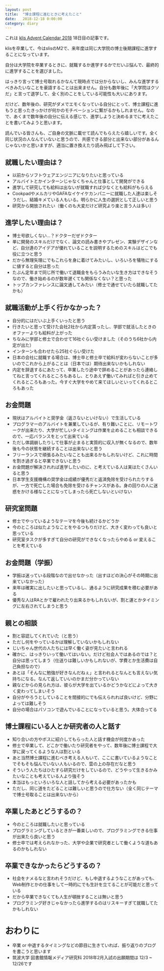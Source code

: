 ```yaml
---
layout: post
title:  "博士課程に進むときに考えたこと"
date:   2018-12-18 0:00:00
category: diary
---
```


これは [klis Advent Calendar 2018](https://adventar.org/calendars/3293) 18日目の記事です。

 klisを卒業して、今はslisのM2で、来年度は同じ大学院の博士後期課程に進学することになっています。

自分は大学院を卒業するときに、就職するか進学するかでだいぶ悩んで、最終的に進学することを選びました。

はっきり言って博士号取れるかなんて現時点では分からないし、みんな進学するべきみたいなことを豪語することは出来ません。自分も数年後に「大学院はクソだ」と言って退学して、全く別のことをしている可能性も大いにあります。

だけど、数年後の、研究がダメでエモくなっている自分にとって、博士課程に進もうと思ったきっかけが何かのモチベーションに繋がるかもしれません。なので、あくまで数年後の自分に伝える感じで、進学しようと決めるまでに考えたことを書いてみようと思います。

読んでいる皆さんも、ご自身の文脈に載せて読んでもらえたら嬉しいです。全く同じ状況の人なんていないと思うので、共感できる部分と出来ない部分があるんじゃないかと思いますが、適当に置き換えたり読み飛ばして下さい。

## 就職したい理由は？
- 以前からソフトウェアエンジニアになりたいと思っている
- アルバイトとかインターンじゃなくちゃんと仕事として開発ができる
- 進学して研究しても給料は出ないが就職すれば少なくとも給料がもらえる
- CookpadやメルカリやGAFAなイケイケカンパニーに就職した人達は楽しそうだし、結婚キメている人もいる。明らかに人生の選択として正しいと思う
- 研究から開放されたい（働くのも大変だけど研究より楽と言う人は多い）

## 進学したい理由は？
- 博士号欲しくない...？ドクターだぜドクター
- 単に開発のスキルだけでなく、論文の読み書きやプレゼン、実験デザインなど、自分達のアイデアが優れていることを説明するためのスキルはどこでも役に立つと思う
- だから無理矢理にでもこれらを身に着けてみたいし、いろいろを犠牲にするに値すると自分は思った
- たぶん定年まで同じ所で働いて退職金をもらうみたいな生き方はできなそうなので、働き始めるのが数年遅くても関係なくない？と思った
- トップカンファレンスに論文通してみたい（修士で通せていたら就職してたかも）


## 就職活動が上手く行かなかった？
- 自分的にはだいぶ上手くいったと思う
- 行きたいと思って受けた会社2社から内定貰ったし、学部で就活したときのオファーよりも給料が上がった
- ちなみに学部と修士で合わせて16社ぐらい受けました（そのうち6社から内定が出た）
- インターンも合わせたら25社ぐらい受けた
- 日本の会社に就職する場合は、博士卒と修士卒で給料が変わらないことが多いのでこれから上がることは（日本では）期待出来ないかもしれない
- 内定を辞退するにあたって、卒業したり途中で辞めることがあったら連絡してねと言ってくれるところもあるし、とりあえず働いてみればと引き止めてくれるところもあった。今すぐ大学をやめて来てほしいといってくれるところもあった

## お金問題
- 現状はアルバイトと奨学金（返さないといけない）で生活している
- プログラマーのアルバイトを兼業しているが、有り難いことに、リモートワークが出来たり、大学が忙しいタイミングは作業を止めることも相談できるので、一応バランスをとって出来ている
- ただし体調崩したりして仕事が止まると実質的に収入が無くなるので、数年後も今の状態を継続することは出来ないと思う
- フリーランスで頑張るみたいなことも出来るかもしれないけど、これに時間を割き過ぎると卒業できないと思う
- お金問題が解決されれば進学したいのに、と考えている人は実はたくさんいると思う
- 日本学生支援機構の奨学金は成績が優秀だと返済免除を受けられたりするが、一方で死亡した場合も免除を受けるチャンスがある。身の回りの人に迷惑をかける様なことになってしまったら死亡しないといけない

## 研究室問題
- 修士でやっているようなテーマを今後も続けるかどうか
- 今のところは似たようなことをやるつもりだけど、大きく変わっても良いと思っている
- 研究室タスクが多すぎて自分の研究ができなくなったらやめる or 変えることを考えている

## お金問題（学振）
- 学振は迷っている段階なので出せなかった（出すほどの決心がその時期に出来ていなかった）
- 来年は確実に出したいと思っているし、通るように研究成果を積む必要がある
- 優秀な人はRAとかで雇われたり出来るかもしれないが、割と運とかタイミングに左右されてしまうと思う


## 親との相談
- 割と容認してくれていた（と思う）
- ただし何をやっているかは理解していないかもしれない
- じいちゃん世代の人たちには早く働く姿が見たいと言われる
- 確かに、はっきりいって働いてはいない。だけど社会人ではあるのでは？と自分は思ってしまう（仕送りは難しいかもしれないが、学費とか生活費は自己負担なので）
- あとは「そんなに勉強が好きなんだねぇ」と言われるとなんとも言えない気持ちになる。なんて返していいのかまだ分かっていない
- 親などからの見られ方は、彼らが大学を出ているかどうかなどによって大きく変わってしまいそう
- 自分がやろうとしていることを間接的にでも伝えられれば良いけど、分野によっては難しそう
- 自分の場合はパソコンで遊んでいることになっていると思う。大体合ってる


## 博士課程にいる人とか研究者の人と話す
- 知り合いの方やボスに紹介してもらった人と話す機会が何度かあった
- 修士で卒業して、どこかで働いたり研究者をやって、数年後に博士課程で大学に戻ってくるような人は割といる
- あと当然博士課程に進むべき考える人もいて、ここに書いているようなことでそもそも悩んでいない人もいるので、雲の上の存在だなと思う
- そういう人たちはひたすら研究だけをしているので、どうやって生きるかみたいなことも考えている人より強そう
- 本当はもっといろいろな人と話してから考える必要があったかも
- ただし、同じ道をたどることは難しいと思うので仕方ない（全く同じテーマで博士号取ることは出来ないから）

## 卒業したあとどうするの？
- 今のところは就職したいと思っている
- プログラミングしているときが一番楽しいので、プログラミングできる仕事が出来たら良いと思う
- 修士卒では考えられなかった、大学や企業で研究者として働くような道もあるのかもしれない


## 卒業できなかったらどうするの？
- 社会をナメるなと言われそうだけど、もし中退するようなことがあっても、Web制作とかの仕事をして一時的にでも生計を立てることが可能だと思っている
- だから卒業できなくても人生が頓挫することは無いと思う
-  プログラミング好きじゃなかったら進学するのはリスキーすぎて就職してたかもしれない

# おわりに
- 卒業 or 中退するタイミングなどの節目に生きていれば、振り返りのブログを書こうと思います
- 筑波大学 図書館情報メディア研究科 2018年2月入試の出願期間は 12/3 ~ 12/26です

